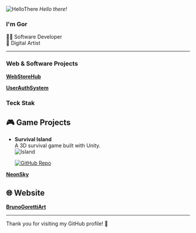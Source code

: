 ![HelloThere](https://github.com/user-attachments/assets/01ec1cc1-7f0e-422d-86c4-200fed02d917)
*Hello there!*

### I'm Gor

👨‍💻 Software Developer <br/>
🎨 Digital Artist

---

### Web & Software Projects
[**WebStoreHub**](https://github.com/BrunoGoretti/WebStoreHub)  
  
[**UserAuthSystem**](https://github.com/BrunoGoretti/UserAuthSystem)  
  
### Teck Stak

## 🎮 Game Projects

- **Survival Island**  
  A 3D survival game built with Unity.  
  ![Island](https://github.com/user-attachments/assets/3461491a-b2c8-45a2-980f-d527a6f4a289)

  [![GitHub Repo](https://img.shields.io/badge/View_on_GitHub-Survival_Island-blue)](https://github.com/BrunoGoretti/Survival-Island-3D-Game)

[**NeonSky**](https://github.com/BrunoGoretti/NeonSky)  


## 🌐 Website

[**BrunoGorettiArt**](https://brunogoretti.github.io/BrunoGorettiArt/)  

---

Thank you for visiting my GitHub profile! 🎉

